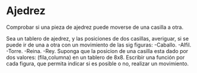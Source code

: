 # Ajedrez
Comprobar si una pieza de ajedrez puede moverse de una casilla a otra.


Sea un tablero de ajedrez, y las posiciones de dos casillas, averiguar, si se puede ir de una a otra con un movimiento de las sig figuras:
-Caballo.
-Alfil.
-Torre.
-Reina.
-Rey.
Suponga que la posicion de una casilla esta dado por dos valores: (fila,columna) en un tablero de 8x8.
Escribir una función por cada figura, que permita indicar si es posible o no, realizar un movimiento.
